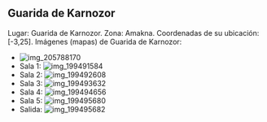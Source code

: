 ## Guarida de Karnozor
Lugar: Guarida de Karnozor.
Zona: Amakna.
Coordenadas de su ubicación: [-3,25].
Imágenes (mapas) de Guarida de Karnozor:
- ![img_205788170](https://media.discordapp.net/attachments/1115311447145193482/1115348071354732634/205788170.jpg)
- Sala 1: ![img_199491584](https://media.discordapp.net/attachments/1115311447145193482/1115346180717694986/199491584.jpg)
- Sala 2: ![img_199492608](https://media.discordapp.net/attachments/1115311447145193482/1115346201924096000/199492608.jpg)
- Sala 3: ![img_199493632](https://media.discordapp.net/attachments/1115311447145193482/1115346204511973476/199493632.jpg)
- Sala 4: ![img_199494656](https://media.discordapp.net/attachments/1115311447145193482/1115346205854158921/199494656.jpg)
- Sala 5: ![img_199495680](https://media.discordapp.net/attachments/1115311447145193482/1115346207762550874/199495680.jpg)
- Salida: ![img_199495682](https://media.discordapp.net/attachments/1115311447145193482/1115346209595457566/199495682.jpg)